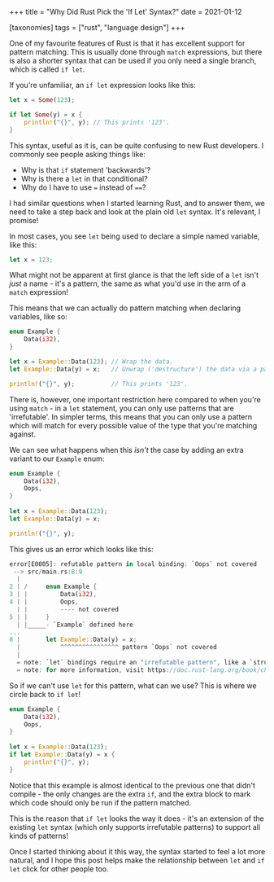 +++
title = "Why Did Rust Pick the 'If Let' Syntax?"
date = 2021-01-12

[taxonomies]
tags = ["rust", "language design"]
+++

One of my favourite features of Rust is that it has excellent support for pattern matching. This is usually done through `match` expressions, but there is also a shorter syntax that can be used if you only need a single branch, which is called `if let`.

If you're unfamiliar, an `if let` expression looks like this:

```rust
let x = Some(123);

if let Some(y) = x {
    println!("{}", y); // This prints '123'.
}
```

This syntax, useful as it is, can be quite confusing to new Rust developers. I commonly see people asking things like:

* Why is that `if` statement 'backwards'?
* Why is there a `let` in that conditional?
* Why do I have to use `=` instead of `==`?

I had similar questions when I started learning Rust, and to answer them, we need to take a step back and look at the plain old `let` syntax. It's relevant, I promise!

In most cases, you see `let` being used to declare a simple named variable, like this:

```rust
let x = 123;
```

What might not be apparent at first glance is that the left side of a `let` isn't *just* a name - it's a pattern, the same as what you'd use in the arm of a `match` expression!

This means that we can actually do pattern matching when declaring variables, like so:

```rust
enum Example {
    Data(i32),
}

let x = Example::Data(123); // Wrap the data.
let Example::Data(y) = x;   // Unwrap ('destructure') the data via a pattern.

println!("{}", y);          // This prints '123'.
```

There is, however, one important restriction here compared to when you're using `match` - in a `let` statement, you can only use patterns that are 'irrefutable'. In simpler terms, this means that you can only use a pattern which will match for every possible value of the type that you're matching against.

We can see what happens when this *isn't* the case by adding an extra variant to our `Example` enum:

```rust
enum Example {
    Data(i32),
    Oops,
}
    
let x = Example::Data(123);
let Example::Data(y) = x;

println!("{}", y);
```

This gives us an error which looks like this:

```rust
error[E0005]: refutable pattern in local binding: `Oops` not covered
 --> src/main.rs:8:9
  |
2 | /     enum Example {
3 | |         Data(i32),
4 | |         Oops,
  | |         ---- not covered
5 | |     }
  | |_____- `Example` defined here
...
8 |       let Example::Data(y) = x;
  |           ^^^^^^^^^^^^^^^^ pattern `Oops` not covered
  |
  = note: `let` bindings require an "irrefutable pattern", like a `struct` or an `enum` with only one variant
  = note: for more information, visit https://doc.rust-lang.org/book/ch18-02-refutability.html
```

So if we can't use `let` for this pattern, what can we use? This is where we circle back to `if let`!

```rust
enum Example {
    Data(i32),
    Oops,
}
    
let x = Example::Data(123);
if let Example::Data(y) = x {
    println!("{}", y);
}
```

Notice that this example is almost identical to the previous one that didn't compile - the only changes are the extra `if`, and the extra block to mark which code should only be run if the pattern matched.

This is the reason that `if let` looks the way it does - it's an extension of the existing `let` syntax (which only supports irrefutable patterns) to support all kinds of patterns!

Once I started thinking about it this way, the syntax started to feel a lot more natural, and I hope this post helps make the relationship between `let` and `if let` click for other people too.